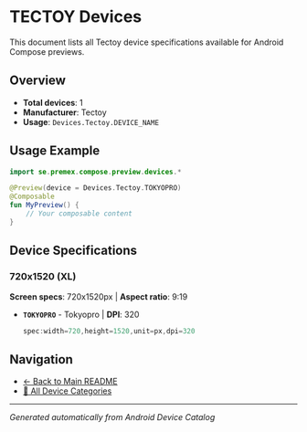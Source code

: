 # TECTOY Devices

This document lists all Tectoy device specifications available for Android Compose previews.

## Overview

- **Total devices**: 1
- **Manufacturer**: Tectoy
- **Usage**: `Devices.Tectoy.DEVICE_NAME`

## Usage Example

```kotlin
import se.premex.compose.preview.devices.*

@Preview(device = Devices.Tectoy.TOKYOPRO)
@Composable
fun MyPreview() {
    // Your composable content
}
```

## Device Specifications

### 720x1520 (XL)

**Screen specs**: 720x1520px | **Aspect ratio**: 9:19

- **`TOKYOPRO`** - Tokyopro | **DPI**: 320
  ```kotlin
  spec:width=720,height=1520,unit=px,dpi=320
  ```

## Navigation

- [← Back to Main README](../../README.md)
- [📱 All Device Categories](../README.md)

---
*Generated automatically from Android Device Catalog*

